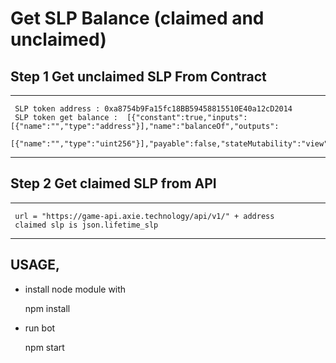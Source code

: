 # Get SLP Balance (claimed and unclaimed)

## Step 1 Get unclaimed SLP From Contract

---
     SLP token address : 0xa8754b9Fa15fc18BB59458815510E40a12cD2014
     SLP token get balance :  [{"constant":true,"inputs":[{"name":"","type":"address"}],"name":"balanceOf","outputs":
                              [{"name":"","type":"uint256"}],"payable":false,"stateMutability":"view","type":"function"}]
---
## Step 2 Get claimed SLP from API

---
     url = "https://game-api.axie.technology/api/v1/" + address
     claimed slp is json.lifetime_slp 
---

## USAGE,

 - install node module with 

     npm install

 - run bot

    npm start